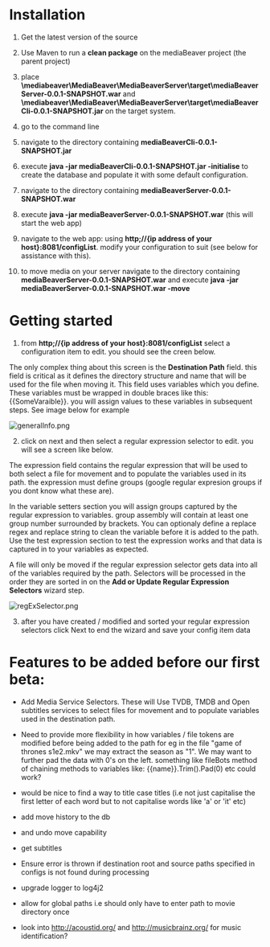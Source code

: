 # Installation

1) Get the latest version of the source

2) Use Maven to run a **clean package** on the mediaBeaver project (the parent project)

3) place **\mediabeaver\MediaBeaver\MediaBeaverServer\target\mediaBeaverServer-0.0.1-SNAPSHOT.war** and **\mediabeaver\MediaBeaver\MediaBeaverServer\target\mediaBeaverCli-0.0.1-SNAPSHOT.jar** 
on the target system. 

4) go to the command line

5) navigate to the directory containing **mediaBeaverCli-0.0.1-SNAPSHOT.jar**

6) execute **java -jar mediaBeaverCli-0.0.1-SNAPSHOT.jar -initialise** to create the database and populate it with some default configuration.

7) navigate to the directory containing **mediaBeaverServer-0.0.1-SNAPSHOT.war**

8) execute **java -jar mediaBeaverServer-0.0.1-SNAPSHOT.war** (this will start the web app)

9) navigate to the web app: using **http;//{ip address of your host}:8081/configList**.  modify your configuration to suit (see below for assistance with this).

10) to move media on your server navigate to the directory containing **mediaBeaverServer-0.0.1-SNAPSHOT.war** and execute **java -jar mediaBeaverServer-0.0.1-SNAPSHOT.war -move**


# Getting started

1) from **http;//{ip address of your host}:8081/configList** select a configuration item to edit.  you should see the creen below.  

The only complex thing about this screen is the **Destination Path** field.  this field is critical as it defines the directory structure and name that will be used for the file when moving it. This field uses variables which you define. These variables must be wrapped in double braces like this: {{SomeVaraible}}. you will assign values to these variables in subsequent steps. See image below for example

![generalInfo.png](https://bitbucket.org/repo/5MgKjp/images/1991323788-generalInfo.png)

2) click on next and then select a regular expression selector to edit. you will see a screen like below.

The expression field contains the regular expression that will be used to both select a file for movement and to populate the variables used in its path. the expression must define groups (google regular expresion groups if you dont know what these are).

In the variable setters section you will assign groups captured by the regular expression to variables. group assembly will contain at least one group number surrounded by brackets.  You can optionaly define a replace regex and replace string to clean the variable before it is added to the path. Use the test expression section to test the expression works and that data is captured in to your variables as expected.

A file will only be moved if the regular expression selector gets data into all of the variables required by the path. Selectors will be processed in the order they are sorted in on the  **Add or Update Regular Expression Selectors** wizard step.

![regExSelector.png](https://bitbucket.org/repo/5MgKjp/images/1079213183-regExSelector.png)

3) after you have created / modified and sorted your regular expression selectors click Next to end the wizard and save your config item data

# Features to be added before our first beta:

* Add Media Service Selectors.  These will Use TVDB, TMDB and Open subtitles services to select files for movement and to populate variables used in the destination path.

* Need to provide more flexibility in how variables / file tokens are modified before being added to the path for eg in the file "game of thrones s1e2.mkv" we may extract the season as "1".  We may want to further pad the data with 0's on the left. something like fileBots method of chaining methods to variables like: {{name}}.Trim().Pad(0) etc could work?

* would be nice to find a way to title case titles (i.e not just capitalise the first letter of each word but to not capitalise words like 'a' or 'it' etc)

* add move history to the db

* and undo move capability

* get subtitles    

* Ensure error is thrown if destination root and source paths specified in configs is not found during processing  

* upgrade logger to log4j2

* allow for global paths i.e should  only have to enter path to movie directory once 

* look into http://acoustid.org/ and http://musicbrainz.org/ for music identification?